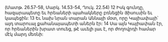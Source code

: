 (Մատթ. 26.57-58, Մարկ. 14.53-54, Ղուկ. 22.54)
12 Իսկ գունդը, հազարապետը եւ հրեաների պահակները բռնեցին Յիսուսին եւ կապեցին: 13 Եւ նախ նրան տարան Աննայի մօտ, որը Կայիափայի՝ այդ տարուայ քահանայապետի աներն էր: 14 Սա այն Կայիափան էր, որ հրեաներին խրատ տուեց, թէ աւելի լաւ է, որ ժողովրդի համար մէկ մարդ մեռնի:
